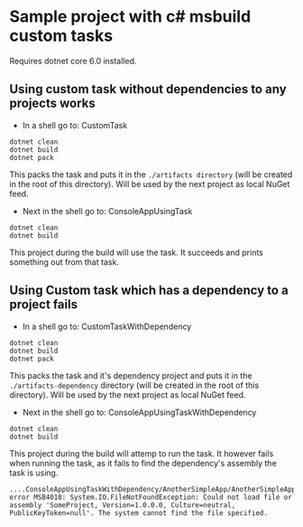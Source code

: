 # Sample project with c# msbuild custom tasks

Requires dotnet core 6.0 installed.

## Using custom task without dependencies to any projects works

* In a shell go to: CustomTask

```
dotnet clean
dotnet build
dotnet pack
```

This packs the task and puts it in the  `./artifacts directory` (will be created in the root of this directory). Will be used by the next project as local NuGet feed.

 * Next in the shell go to: ConsoleAppUsingTask

```
dotnet clean
dotnet build
```
This project during the build will use the task. It succeeds and prints something out from that task.


## Using Custom task which has a dependency to a project fails

* In a shell go to: CustomTaskWithDependency

```
dotnet clean
dotnet build
dotnet pack
```
This packs the task and it's dependency project and puts it in the `./artifacts-dependency` directory (will be created in the root of this directory). Will be used by the next project as local NuGet feed.

 * Next in the shell go to: ConsoleAppUsingTaskWithDependency

```
dotnet clean
dotnet build
```
This project during the build will attemp to run the task. It however fails when running the task, as it fails to find the dependency's assembly the task is using.

```
....ConsoleAppUsingTaskWithDependency/AnotherSimpleApp/AnotherSimpleApp.csproj(15,5): error MSB4018: System.IO.FileNotFoundException: Could not load file or assembly 'SomeProject, Version=1.0.0.0, Culture=neutral, PublicKeyToken=null'. The system cannot find the file specified.

```